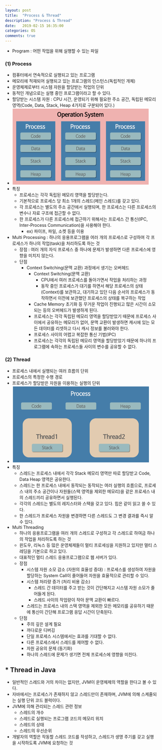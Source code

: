 ```yaml
---
layout: post
title:  "Process & Thread"
description: "Process & Thread"
date:   2019-02-15 16:35:00
categories: OS
comments: true
---
```

* Program : 어떤 작업을 위해 실행할 수 있는 파일

### (1) Process

- 컴퓨터에서 연속적으로 실행되고 있는 프로그램
- 메모리에 적재되어 실행되고 있는 프로그램의 인스턴스(독립적인 개체)
- 운영체제로부터 시스템 자원을 할당받는 작업의 단위
- 동적인 개념으로는 실행 중인 프로그램이라고 할 수 있다.
- 할당받는 시스템 자원 : CPU 시간, 운영되기 위해 필요한 주소 공간, 독립된 메모리 영역(Code, Data, Stack, Heap 4가지로 구분되어 있다.)
- ![Process Structure](../../assets/OS/1.PNG)
- 특징
  - 프로세스는 각각 독립된 메모리 영역을 할당받는다.
  - 기본적으로 프로세스 당 최소 1개의 스레드(메인 스레드)를 갖고 있다.
  - 각 프로세스는 별도의 주소 공간에서 실행되며, 한 프로세스는 다른 프로세스의 변수나 자료 구조에 접근할 수 없다.
  - 한 프로세스가 다른 프로세스에 접근하기 위해서는 프로세스 간 통신(IPC, Inter-Process Communication)을 사용해야 한다.
    - ex) 파이프, 파일, 소켓 등을 이용
- Multi Processing : 하나의 응용프로그램을 여러 개의 프로세스로 구성하여 각 프로세스가 하나의 작업(task)을 처리하도록 하는 것
  - 장점 : 여러 개의 자식 프로세스 중 하나에 문제가 발생하면 다른 프로세스에 영향을 미치지 않는다.
  - 단점
    - Context Switching(문맥 교환) 과정에서 생기는 오버헤드
      - Context Switching(문맥 교환)
        - CPU에서 여러 프로세스를 돌아가면서 작업을 처리하는 과정
        - 동작 중인 프로세스가 대기를 하면서 해당 프로세스의 상태(Context)를 보관하고, 대기하고 있던 다음 순서의 프로세스가 동작하면서 이전에 보관했던 프로세스의 상태를 복구하는 작업
      - Cache Memory 초기화 등 무거운 작업이 진행되고 많은 시간이 소모되는 등의 오버헤드가 발생하게 된다.
      - 프로세스는 각각 독립된 메모리 영역을 할당받았기 때문에 프로세스 사이에서 공유하는 메모리가 없어, 문맥 교환이 발생하면 캐시에 있는 모든 데이터를 리셋하고 다시 캐시 정보를 불러와야 한다.
      - 프로세스 사이의 어렵고 복잡한 통신 기법(IPC)
      - 프로세스는 각각의 독립된 메모리 영역을 할당받았기 때문에 하나의 프로그램에 속하는 프로세스들 사이의 변수를 공유할 수 없다.

### (2) Thread

- 프로세스 내에서 실행되는 여러 흐름의 단위
- 프로세스의 특정한 수행 경로
- 프로세스가 할당받은 자원을 이용하는 실행의 단위
- ![Thread Structure](../../assets/OS/2.PNG)
- 특징
  - 스레드는 프로세스 내에서 각각 Stack 메모리 영역만 따로 할당받고 Code, Data Heap 영역은 공유한다.
  - 스레드는 한 프로세스 내에서 동작되는 동작되는 여러 실행의 흐름으로, 프로세스 내의 주소 공간이나 자원들(스택 영역을 제외한 메모리)을 같은 프로세스 내의 스레드끼리 공유하면서 실행된다.
  - 각각의 스레드는 별도의 레지스터와 스택을 갖고 있다. 힙은 같이 읽고 쓸 수 있다.
  - 한 스레드가 프로세스 자원을 변경하면 다른 스레드도 그 변경 결과를 즉시 알 수 있다.
- Multi Threading
  - 하나의 응용프로그램을 여러 개의 스레드로 구성하고 각 스레드로 하여금 하나의 작업을 처리하도록 하는 것
  - 윈도우, 리눅스 등 많은 운영체제들이 멀티 프로세싱을 지원하고 있지만 멀티 스레딩을 기본으로 하고 있다.
  - 대표적인 멀티 스레드 응용프로그램으로 웹 서버가 있다.
  - 장점
    - 시스템 자원 소모 감소 (자원의 효율성 증대) : 프로세스를 생성하여 자원을 할당하는 System Call이 줄어들어 자원을 효율적으로 관리할 수 있다.
    - 시스템 처리량 증가 (처리 비용 감소)
      - 스레드 간 데이터를 주고 받는 것이 간단해지고 시스템 자원 소모가 줄어들게 된다.
      - 스레드 사이의 작업량이 작아 문맥 교환이 빠르다.
    - 스레드는 프로세스 내의 스택 영역을 제외한 모든 메모리를 공유하기 때문에 통신이 간단해 프로그램 응답 시간이 단축된다.
  - 단점
    - 주의 깊은 설계 필요
    - 까다로운 디버깅
    - 단일 프로세스 시스템에서는 효과를 기대할 수 없다.
    - 다른 프로세스에서 스레드를 제어할 수 없다.
    - 자원 공유의 문제 (동기화)
    - 하나의 스레드에 문제가 생기면 전체 프로세스에 영향을 미친다.

## * Thread in Java

- 일반적인 스레드와 거의 차이는 없지만, JVM이 운영체제의 역할을 한다고 볼 수 있다.
- 자바에서는 프로세스가 존재하지 않고 스레드만이 존재하며, JVM에 의해 스케줄되는 실행 단위 코드 블럭이다.
- JVM에 의해 관리되는 스레드 관련 정보
  - 스레드의 개수
  - 스레드로 실행되는 프로그램 코드의 메모리 위치
  - 스레드의 상태
  - 스레드의 우선순위
- 개발자의 역할은 작동할 스레드 코드를 작성하고, 스레드가 생명 주기를 갖고 실행을 시작하도록 JVM에 요청하는 것